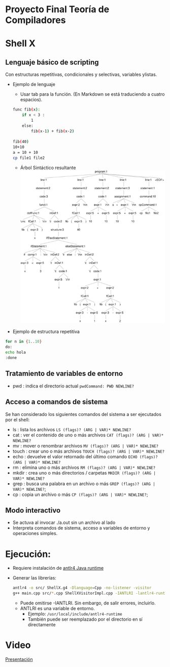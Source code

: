 # Proyecto Final Teoría de Compiladores

# Shell X

## Lenguaje básico de scripting
Con estructuras repetitivas, condicionales y selectivas, variables ylistas.

* Ejemplo de lenguaje
    * Usar tab para la función. (En Markdown se está traduciendo a cuatro espacios).
    ```bash
    func fib(x):
        if x < 3 :
            1
        else:
            fib(x-1) + fib(x-2)

    fib(40)
    10+10
    a = 10 + 10
    cp file1 file2
    ```
    * Árbol Sintáctico resultante <br/>
    ![AST](AST.png "AST")

* Ejemplo de estructura repetitiva
```bash
for n in {1..10}
do:
echo hola
:done
```

## Tratamiento de variables de entorno
* pwd : indica el directorio actual `pwdCommand: PWD NEWLINE?`

## Acceso a comandos de sistema
Se han considerado los siguientes comandos del sistema a ser ejecutados por el shell:
* ls : lista los archivos `LS (flags)? (ARG | VAR)* NEWLINE?`
* cat : ver el contenido de uno o más archivos `CAT (flags)? (ARG | VAR)* NEWLINE?`
* mv : mover o renombrar archivos `MV (flags)? (ARG | VAR)* NEWLINE?`
* touch : crear uno o más archivos `TOUCH (flags)? (ARG | VAR)* NEWLINE?`
* echo : devuelve el valor retornado del último comando `ECHO (flags)? (ARG | VAR)* NEWLINE?`
* rm : elimina uno o más archivos `RM (flags)? (ARG | VAR)* NEWLINE?`
* mkdir : crea uno o más directorios / carpetas `MKDIR (flags)? (ARG | VAR)* NEWLINE?`
* grep : busca una palabra en un archivo o más `GREP (flags)? (ARG | VAR)* NEWLINE?`;
* cp : copia un archivo o más `CP (flags)? (ARG | VAR)* NEWLINE?`;

## Modo interactivo
<!-- , el cual es el modo principal, permite mostrar un prompt definido en lavariable PS1 o PROMPT -->
* Se actuva al invocar ./a.out sin un archivo al lado
* Interpreta comandos de sistema, acceso a variables de entorno y operaciones simples.

# Ejecución:
* Requiere instalación de [antlr4 Java runtime](https://www.antlr.org/)
* Generar las librerías:
    ```bash
    antlr4 -o src/ ShellX.g4 -Dlanguage=Cpp -no-listener -visitor
    g++ main.cpp src/*.cpp ShellXVisitorImpl.cpp -IANTLRI -lantlr4-runtime
    ```

    * Puede omitirse -IANTLRI. Sin embargo, de salir errores, incluirlo.
    * ANTLRI es una variable de entorno.
        * Ejemplo: `/usr/local/include/antlr4-runtime`
        * También puede ser reemplazado por el directorio en sí directamente


# Video
[Presentación](https://youtu.be/YQY8BbYKArA)
